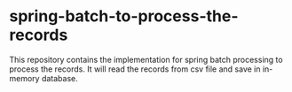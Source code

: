 # spring-batch-to-process-the-records
This repository contains the implementation for spring batch processing to process the records. It will read the records from csv file and save in in-memory database.
